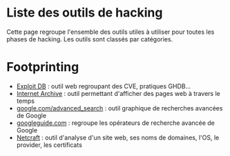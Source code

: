 # Liste des outils de hacking

Cette page regroupe l'ensemble des outils utiles à utiliser pour toutes les phases de hacking. Les outils sont classés par catégories.

# Footprinting

* [Exploit DB](https://www.exploit-db.com) : outil web regroupant des CVE, pratiques GHDB...
* [Internet Archive](https://archive.org) : outil permettant d'afficher des pages web à travers le temps
* [google.com/advanced_search](https://www.google.com/advanced_search ) : outil graphique de recherches avancées de Google
* [googleguide.com](http://googleguide.com) : regroupe les opérateurs de recherche avancée de Google
* [Netcraft](https://www.netcraft.com) : outil d'analyse d'un site web, ses noms de domaines, l'OS, le provider, les certificats
